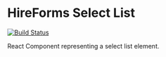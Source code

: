 # HireForms Select List

[![Build Status](https://travis-ci.org/Hire-Forms/hire-forms-select-list.svg?branch=v1.0.3)](https://travis-ci.org/Hire-Forms/hire-forms-select-list)

React Component representing a select list element.